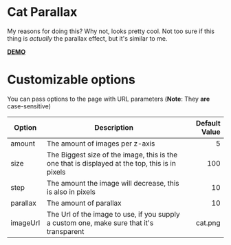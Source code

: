 # Cat Parallax

My reasons for doing this? Why not, looks pretty cool. Not too sure if this thing is _actually_ the parallax effect, but it's similar to me.

[**DEMO**](https://georgelee134.github.io/Parallax/)

# Customizable **options**

You can pass options to the page with URL parameters (**Note**: They **are** case-sensitive)

| Option   | Description                                                                                    | Default Value |
| -------- | ---------------------------------------------------------------------------------------------- | ------------: |
| amount   | The amount of images per z-axis                                                                |             5 |
| size     | The Biggest size of the image, this is the one that is displayed at the top, this is in pixels |           100 |
| step     | The amount the image will decrease, this is also in pixels                                     |            10 |
| parallax | The amount of parallax                                                                         |            10 |
| imageUrl | The Url of the image to use, if you supply a custom one, make sure that it's transparent       |       cat.png |

